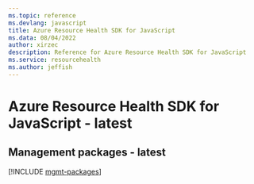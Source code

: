 ```yaml
---
ms.topic: reference
ms.devlang: javascript
title: Azure Resource Health SDK for JavaScript
ms.data: 08/04/2022
author: xirzec
description: Reference for Azure Resource Health SDK for JavaScript
ms.service: resourcehealth
ms.author: jeffish
---
```

# Azure Resource Health SDK for JavaScript - latest

## Management packages - latest
[!INCLUDE [mgmt-packages](resource-health-mgmt-index.md)]
